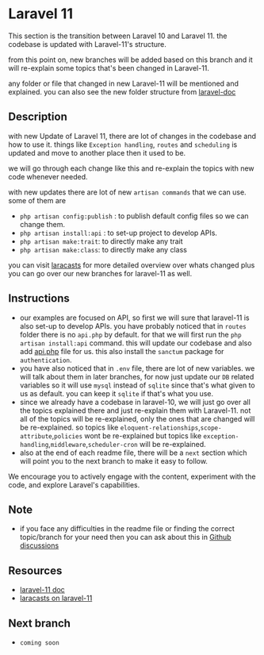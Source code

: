 # Laravel 11

This section is the transition between Laravel 10 and Laravel 11. the codebase is updated with Laravel-11's structure.

from this point on, new branches will be added based on this branch and it will re-explain some topics that's been changed in Laravel-11.

any folder or file that changed in new Laravel-11 will be mentioned and explained. you can also see the new folder structure from [laravel-doc](https://laravel.com/docs/11.x/structure#the-root-app-directory)

## Description

with new Update of Laravel 11, there are lot of changes in the codebase and how to use it. things like `Exception handling`, `routes` and `scheduling` is updated and move to another place then it used to be.

we will go through each change like this and re-explain the topics with new code whenever needed.

with new updates there are lot of new `artisan commands` that we can use. some of them are
- `php artisan config:publish` : to publish default config files so we can change them.
- `php artisan install:api` : to set-up project to develop APIs.
- `php artisan make:trait`: to directly make any trait
- `php artisan make:class`: to directly make any class

you can visit [laracasts](https://laracasts.com/series/whats-new-in-laravel-11) for more detailed overview over whats changed plus you can go over our new branches for laravel-11 as well.


## Instructions

- our examples are focused on API, so first we will sure that laravel-11 is also set-up to develop APIs. you have probably noticed that in `routes` folder there is no `api.php` by default. for that we will first run the `php artisan install:api` command. this will update our codebase and also add [api.php](routes/api.php) file for us. this also install the `sanctum` package for `authentication`.
- you have also noticed that in `.env` file, there are lot of new variables. we will talk about them in later branches, for now just update our `DB` related variables so it will use `mysql` instead of `sqlite` since that's what given to us as default. you can keep it `sqlite` if that's what you use.
- since we already have a codebase in laravel-10, we will just go over all the topics explained there and just re-explain them with Laravel-11. not all of the topics will be re-explained, only the ones that are changed will be re-explained. so topics like `eloquent-relationships`,`scope-attribute`,`policies` wont be re-explained but topics like `exception-handling`,`middleware`,`scheduler-cron` will be re-explained. 
- also at the end of each readme file, there will be a `next` section which will point you to the next branch to make it easy to follow.

We encourage you to actively engage with the content, experiment with the code, and explore Laravel's capabilities.

## Note

- if you face any difficulties in the readme file or finding the correct topic/branch for your need then you can ask about this in [Github discussions](https://github.com/mazimez/laravel-hands-on/discussions)

## Resources

- [laravel-11 doc](https://laravel.com/docs/11.x/)
- [laracasts on laravel-11](https://laracasts.com/series/whats-new-in-laravel-11)

## Next branch
 - `coming soon`
